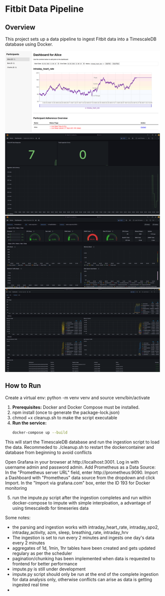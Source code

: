 # Fitbit Data Pipeline

## Overview

This project sets up a data pipeline to ingest Fitbit data into a TimescaleDB database using Docker.

![Dashboard](images/dashboard.png)
![application metrics](images/grafanaapp.png)
![host machine metrics](images/grafanahost.png)
![container metrics](images/grafanacontainer.png)



## How to Run
Create a virtual env: python -m venv venv and source venv/bin/activate
1.  **Prerequisites:** Docker and Docker Compose must be installed.
2. npm install (once to generate the package-lock.json)
3. chmod +x cleanup.sh to make the script executable
4.  **Run the service:**
    ```bash
    docker-compose up --build
    ```
This will start the TimescaleDB database and run the ingestion script to load the data.
Recommeded to ./cleanup.sh to restart the dockercontainer and database from beginning to avoid conflicts

Open Grafana in your browser at http://localhost:3001. Log in with username admin and password admin.
Add Prometheus as a Data Source:
In the "Prometheus server URL" field, enter http://prometheus:9090.
Import a Dashboard with "Prometheus" data source from the dropdown and click Import.
In the "Import via grafana.com" box, enter the ID 193 for Docker monitoring

5. run the impute.py script after the ingestion completes and run within docker-compose to impute with simple interploation, a advantage of using timescaledb for timeseries data

Some notes:
- the parsing and ingestion works with intraday_heart_rate, intraday_spo2, intraday_activity, azm, sleep, breathing_rate, intraday_hrv
- The ingestion is set to run every 2 minutes and ingests one day's data every 2 minutes
- aggregates of 1d, 1min, 1hr tables have been created and gets updated regulary as per the scheduler
- pagination/chunking has been implemented when data is requested to frontend for better performance
- impute.py is still under development
- impute.py script should only be run at the end of the complete ingestion for data analysis only, otherwise conflicts can arise as data is getting ingested real time
- 
